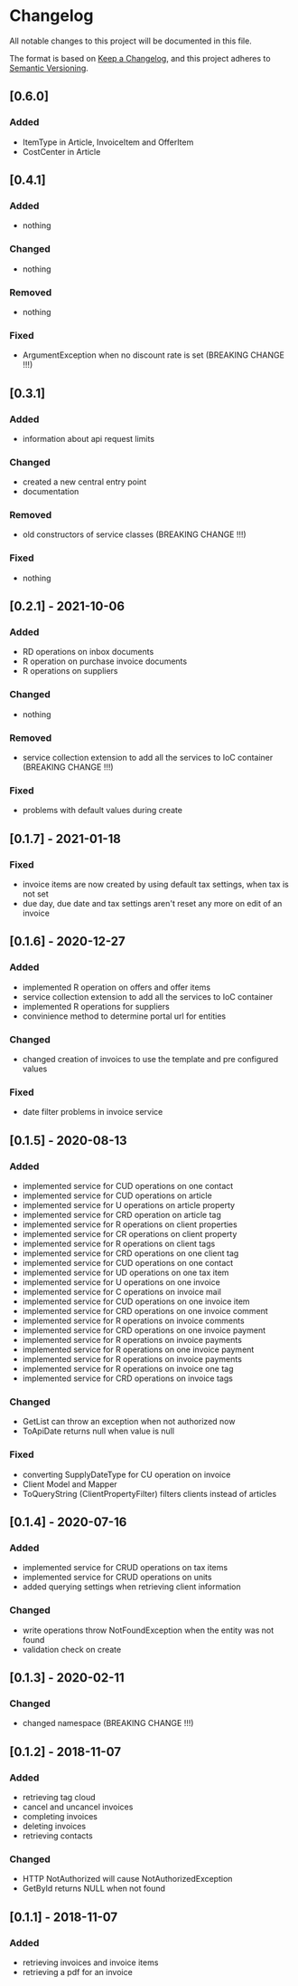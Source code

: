 # Changelog
All notable changes to this project will be documented in this file.

The format is based on [Keep a Changelog](https://keepachangelog.com/en/1.0.0/),
and this project adheres to [Semantic Versioning](https://semver.org/spec/v2.0.0.html).

## [0.6.0]
### Added
- ItemType in Article, InvoiceItem and OfferItem
- CostCenter in Article

## [0.4.1]
### Added
- nothing

### Changed
- nothing

### Removed
- nothing

### Fixed
- ArgumentException when no discount rate is set (BREAKING CHANGE !!!)


## [0.3.1]
### Added
- information about api request limits

### Changed
- created a new central entry point
- documentation

### Removed
- old constructors of service classes (BREAKING CHANGE !!!)

### Fixed
- nothing


## [0.2.1] - 2021-10-06
### Added
- RD operations on inbox documents
- R operation on purchase invoice documents
- R operations on suppliers

### Changed
- nothing

### Removed
- service collection extension to add all the services to IoC container (BREAKING CHANGE !!!)

### Fixed
- problems with default values during create


## [0.1.7] - 2021-01-18
### Fixed
- invoice items are now created by using default tax settings, when tax is not set
- due day, due date and tax settings aren't reset any more on edit of an invoice


## [0.1.6] - 2020-12-27
### Added
- implemented R operation on offers and offer items
- service collection extension to add all the services to IoC container
- implemented R operations for suppliers
- convinience method to determine portal url for entities

### Changed
- changed creation of invoices to use the template and pre configured values

### Fixed
- date filter problems in invoice service


## [0.1.5] - 2020-08-13
### Added
- implemented service for CUD operations on one contact
- implemented service for CUD operations on article
- implemented service for U operations on article property
- implemented service for CRD operation on article tag
- implemented service for R operations on client properties
- implemented service for CR operations on client property
- implemented service for R operations on client tags
- implemented service for CRD operations on one client tag
- implemented service for CUD operations on one contact
- implemented service for UD operations on one tax item
- implemented service for U operations on one invoice
- implemented service for C operations on invoice mail
- implemented service for CUD operations on one invoice item
- implemented service for CRD operations on one invoice comment
- implemented service for R operations on invoice comments
- implemented service for CRD operations on one invoice payment
- implemented service for R operations on invoice payments
- implemented service for R operations on one invoice payment
- implemented service for R operations on invoice payments
- implemented service for R operations on invoice one tag
- implemented service for CRD operations on invoice tags

### Changed
- GetList can throw an exception when not authorized now
- ToApiDate returns null when value is null

### Fixed
- converting SupplyDateType for CU operation on invoice
- Client Model and Mapper
- ToQueryString (ClientPropertyFilter) filters clients instead of articles


## [0.1.4] - 2020-07-16
### Added
- implemented service for CRUD operations on tax items
- implemented service for CRUD operations on units
- added querying settings when retrieving client information

### Changed
- write operations throw NotFoundException when the entity was not found
- validation check on create


## [0.1.3] - 2020-02-11
### Changed
- changed namespace (BREAKING CHANGE !!!)


## [0.1.2] - 2018-11-07
### Added
- retrieving tag cloud
- cancel and uncancel invoices
- completing invoices
- deleting invoices
- retrieving contacts

### Changed
- HTTP NotAuthorized will cause NotAuthorizedException
- GetById returns NULL when not found


## [0.1.1] - 2018-11-07
### Added
- retrieving invoices and invoice items
- retrieving a pdf for an invoice
